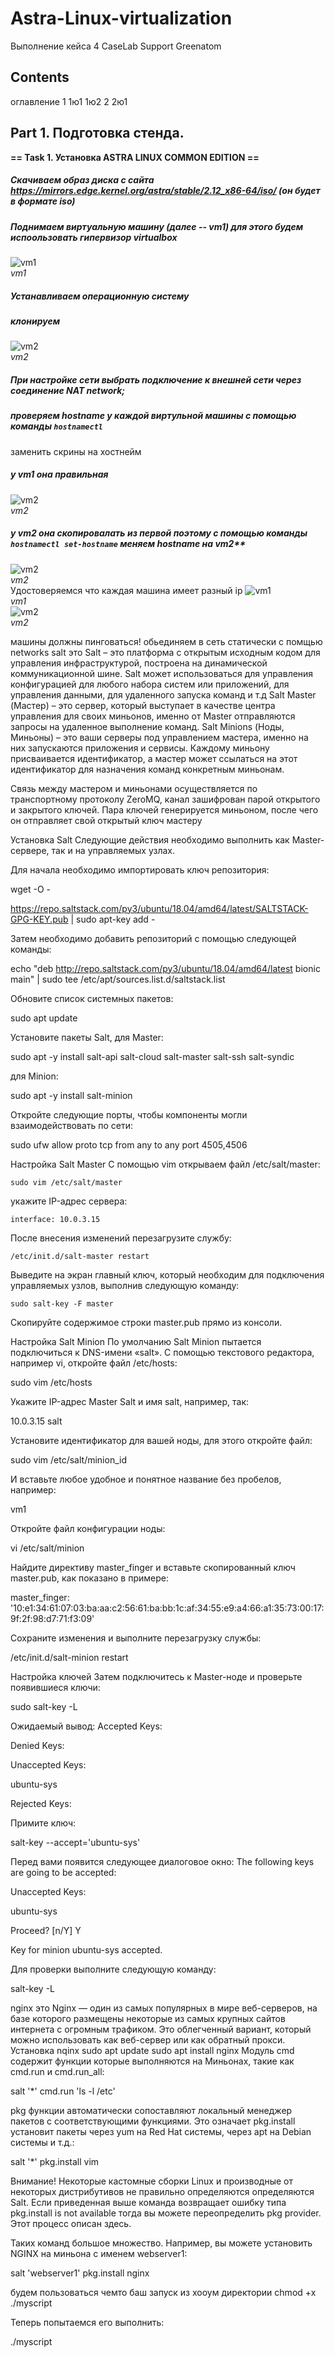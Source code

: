 # Astra-Linux-virtualization

Выполнение кейса 4 CaseLab Support Greenatom

## Contents

оглавление
1
1ю1
1ю2
2
2ю1

## Part 1. Подготовка стенда. 

**== Task 1. Установка **ASTRA LINUX COMMON EDITION** ==**

##### Скачиваем образ диска с сайта **https://mirrors.edge.kernel.org/astra/stable/2.12_x86-64/iso/** (он будет в формате iso)
##### Поднимаем виртуальную машину (далее -- vm1) для этого будем испоользовать гипервизор virtualbox
![vm1](pictures/1.png)<br>*vm1*<br>
##### Устанавливаем операционную систему
##### клонируем
![vm2](pictures/2.png)<br>*vm2*<br>
##### При настройке сети выбрать подключение к внешней сети через соединение NAT network;
##### проверяем hostname у каждой виртульной машины с помощью команды `hostnamectl`
заменить скрины на хостнейм
##### у vm1 она правильная 
![vm2](pictures/3.png)<br>*vm2*<br>
##### у  vm2   она скопировалать из первой поэтому с помощью команды `hostnamectl set-hostname` меняем hostname на vm2**
![vm2](pictures/4.png)<br>*vm2*<br>
Удостоверяемся что каждая машина имеет разный ip
![vm1](pictures/5.png)<br>*vm1*<br>
![vm2](pictures/6.png)<br>*vm2*<br>

машины должны пинговаться! обьединяем в сеть статически с помщью networks
salt это
Salt – это платформа с открытым исходным кодом для управления инфраструктурой, построена на динамической коммуникационной шине. Salt может использоваться для управления конфигурацией для любого набора систем или приложений, для управления данными, для удаленного запуска команд и т.д
Salt Master (Мастер) – это сервер, который выступает в качестве центра управления для своих миньонов, именно от Master отправляются запросы на удаленное выполнение команд.
Salt Minions (Ноды, Миньоны) – это ваши серверы под управлением мастера, именно на них запускаются приложения и сервисы. Каждому миньону присваивается идентификатор, а мастер может ссылаться на этот идентификатор для назначения команд конкретным миньонам.

Связь между мастером и миньонами осуществляется по транспортному протоколу ZeroMQ, канал зашифрован парой открытого и закрытого ключей. Пара ключей генерируется миньоном, после чего он отправляет свой открытый ключ мастеру

Установка Salt
Следующие действия необходимо выполнить как Master-сервере, так и на управляемых узлах.

Для начала необходимо импортировать ключ репозитория:

wget -O -

https://repo.saltstack.com/py3/ubuntu/18.04/amd64/latest/SALTSTACK-GPG-KEY.pub | sudo apt-key add -

Затем необходимо добавить репозиторий с помощью следующей команды:

echo "deb http://repo.saltstack.com/py3/ubuntu/18.04/amd64/latest bionic main" | sudo tee /etc/apt/sources.list.d/saltstack.list

Обновите список системных пакетов:

sudo apt update

Установите пакеты Salt, для Master:

sudo apt -y install salt-api salt-cloud salt-master salt-ssh salt-syndic

для Minion:

sudo apt -y install salt-minion

Откройте следующие порты, чтобы компоненты могли взаимодействовать по сети:

sudo ufw allow proto tcp from any to any port 4505,4506
<br>

Настройка Salt Master
С помощью vim открываем файл /etc/salt/master:

 ` sudo vim /etc/salt/master `

 укажите IP-адрес сервера:

` interface: 10.0.3.15 `

После внесения изменений перезагрузите службу:

` /etc/init.d/salt-master restart `

Выведите на экран главный ключ, который необходим для подключения управляемых узлов, выполнив следующую команду:

` sudo salt-key -F master `


Скопируйте содержимое строки master.pub прямо из консоли.

Настройка Salt Minion
По умолчанию Salt Minion пытается подключиться к DNS-имени «salt». С помощью текстового редактора, например vi, откройте файл /etc/hosts:

sudo vim /etc/hosts

Укажите IP-адрес Master Salt и имя salt, например, так:

10.0.3.15 salt

Установите идентификатор для вашей ноды, для этого откройте файл:

sudo vim /etc/salt/minion_id

И вставьте любое удобное и понятное название без пробелов, например:

vm1

Откройте файл конфигурации ноды:

vi /etc/salt/minion

Найдите директиву master_finger и вставьте скопированный ключ master.pub, как показано в примере:

master_finger: '10:e1:34:61:07:03:ba:aa:c2:56:61:ba:bb:1c:af:34:55:e9:a4:66:a1:35:73:00:17:9f:2f:98:d7:71:f3:09'

Сохраните изменения и выполните перезагрузку службы:

/etc/init.d/salt-minion restart


Настройка ключей
Затем подключитесь к Master-ноде и проверьте появившиеся ключи:

sudo salt-key -L

Ожидаемый вывод:
Accepted Keys:

Denied Keys:

Unaccepted Keys:

ubuntu-sys

Rejected Keys:


Примите ключ:

salt-key --accept='ubuntu-sys'

Перед вами появится следующее диалоговое окно:
The following keys are going to be accepted:

Unaccepted Keys:

ubuntu-sys

Proceed? [n/Y] Y

Key for minion ubuntu-sys accepted.

Для проверки выполните следующую команду:

salt-key -L







nginx это
Nginx — один из самых популярных в мире веб-серверов, на базе которого размещены некоторые из самых крупных сайтов интернета с огромным трафиком. Это облегченный вариант, который можно использовать как веб-сервер или как обратный прокси.
Установка nqinx
sudo apt update
sudo apt install nginx
Модуль cmd содержит функции которые выполняются на Миньонах, такие как cmd.run и cmd.run_all:

salt '*' cmd.run 'ls -l /etc'


pkg функции автоматически сопоставляют локальный менеджер пакетов с соответствующими функциями. Это означает pkg.install установит пакеты через yum на Red Hat системы, через apt на Debian системы и т.д.:

salt '*' pkg.install vim


Внимание! Некоторые кастомные сборки Linux и производные от некоторых дистрибутивов не правильно определяются определяются Salt. Если приведенная выше команда возвращает ошибку типа pkg.install is not available тогда вы можете переопределить pkg provider. Этот процесс описан здесь.

Таких команд большое множество. Например, вы можете установить NGINX на миньона с именем webserver1:

salt 'webserver1' pkg.install nginx

будем пользоваться чемто баш
запуск из хооум директории
chmod +x ./myscript

Теперь попытаемся его выполнить:

./myscript